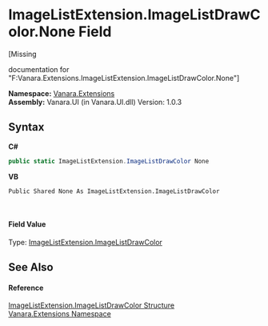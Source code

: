# ImageListExtension.ImageListDrawColor.None Field
 

\[Missing <summary> documentation for "F:Vanara.Extensions.ImageListExtension.ImageListDrawColor.None"\]

**Namespace:**&nbsp;<a href="9abe54ff-18ce-e333-beed-30e855655381">Vanara.Extensions</a><br />**Assembly:**&nbsp;Vanara.UI (in Vanara.UI.dll) Version: 1.0.3

## Syntax

**C#**<br />
``` C#
public static ImageListExtension.ImageListDrawColor None
```

**VB**<br />
``` VB
Public Shared None As ImageListExtension.ImageListDrawColor
```

<br />

#### Field Value
Type: <a href="130a4ea5-6688-b84b-b2d7-553ad84b01dd">ImageListExtension.ImageListDrawColor</a>

## See Also


#### Reference
<a href="130a4ea5-6688-b84b-b2d7-553ad84b01dd">ImageListExtension.ImageListDrawColor Structure</a><br /><a href="9abe54ff-18ce-e333-beed-30e855655381">Vanara.Extensions Namespace</a><br />